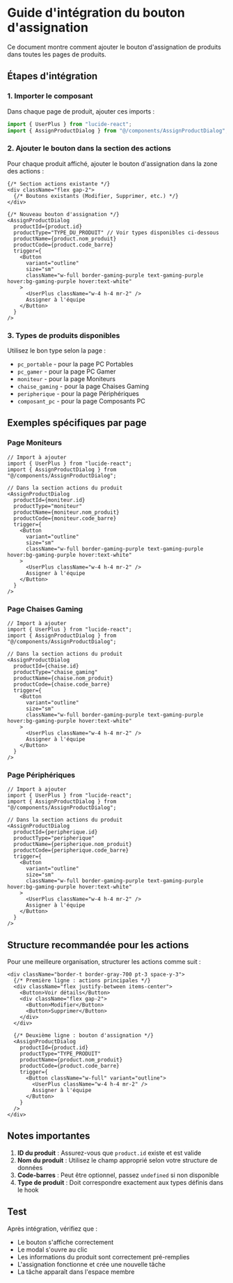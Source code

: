 # Guide d'intégration du bouton d'assignation

Ce document montre comment ajouter le bouton d'assignation de produits dans toutes les pages de produits.

## Étapes d'intégration

### 1. Importer le composant

Dans chaque page de produit, ajouter ces imports :

```typescript
import { UserPlus } from "lucide-react";
import { AssignProductDialog } from "@/components/AssignProductDialog";
```

### 2. Ajouter le bouton dans la section des actions

Pour chaque produit affiché, ajouter le bouton d'assignation dans la zone des actions :

```tsx
{/* Section actions existante */}
<div className="flex gap-2">
  {/* Boutons existants (Modifier, Supprimer, etc.) */}
</div>

{/* Nouveau bouton d'assignation */}
<AssignProductDialog
  productId={product.id}
  productType="TYPE_DU_PRODUIT" // Voir types disponibles ci-dessous
  productName={product.nom_produit}
  productCode={product.code_barre}
  trigger={
    <Button
      variant="outline"
      size="sm"
      className="w-full border-gaming-purple text-gaming-purple hover:bg-gaming-purple hover:text-white"
    >
      <UserPlus className="w-4 h-4 mr-2" />
      Assigner à l'équipe
    </Button>
  }
/>
```

### 3. Types de produits disponibles

Utilisez le bon type selon la page :

- `pc_portable` - pour la page PC Portables
- `pc_gamer` - pour la page PC Gamer  
- `moniteur` - pour la page Moniteurs
- `chaise_gaming` - pour la page Chaises Gaming
- `peripherique` - pour la page Périphériques
- `composant_pc` - pour la page Composants PC

## Exemples spécifiques par page

### Page Moniteurs

```tsx
// Import à ajouter
import { UserPlus } from "lucide-react";
import { AssignProductDialog } from "@/components/AssignProductDialog";

// Dans la section actions du produit
<AssignProductDialog
  productId={moniteur.id}
  productType="moniteur"
  productName={moniteur.nom_produit}
  productCode={moniteur.code_barre}
  trigger={
    <Button
      variant="outline"
      size="sm"
      className="w-full border-gaming-purple text-gaming-purple hover:bg-gaming-purple hover:text-white"
    >
      <UserPlus className="w-4 h-4 mr-2" />
      Assigner à l'équipe
    </Button>
  }
/>
```

### Page Chaises Gaming

```tsx
// Import à ajouter
import { UserPlus } from "lucide-react";
import { AssignProductDialog } from "@/components/AssignProductDialog";

// Dans la section actions du produit
<AssignProductDialog
  productId={chaise.id}
  productType="chaise_gaming"
  productName={chaise.nom_produit}
  productCode={chaise.code_barre}
  trigger={
    <Button
      variant="outline"
      size="sm"
      className="w-full border-gaming-purple text-gaming-purple hover:bg-gaming-purple hover:text-white"
    >
      <UserPlus className="w-4 h-4 mr-2" />
      Assigner à l'équipe
    </Button>
  }
/>
```

### Page Périphériques

```tsx
// Import à ajouter
import { UserPlus } from "lucide-react";
import { AssignProductDialog } from "@/components/AssignProductDialog";

// Dans la section actions du produit
<AssignProductDialog
  productId={peripherique.id}
  productType="peripherique"
  productName={peripherique.nom_produit}
  productCode={peripherique.code_barre}
  trigger={
    <Button
      variant="outline"
      size="sm"
      className="w-full border-gaming-purple text-gaming-purple hover:bg-gaming-purple hover:text-white"
    >
      <UserPlus className="w-4 h-4 mr-2" />
      Assigner à l'équipe
    </Button>
  }
/>
```

## Structure recommandée pour les actions

Pour une meilleure organisation, structurer les actions comme suit :

```tsx
<div className="border-t border-gray-700 pt-3 space-y-3">
  {/* Première ligne : actions principales */}
  <div className="flex justify-between items-center">
    <Button>Voir détails</Button>
    <div className="flex gap-2">
      <Button>Modifier</Button>
      <Button>Supprimer</Button>
    </div>
  </div>
  
  {/* Deuxième ligne : bouton d'assignation */}
  <AssignProductDialog
    productId={product.id}
    productType="TYPE_PRODUIT"
    productName={product.nom_produit}
    productCode={product.code_barre}
    trigger={
      <Button className="w-full" variant="outline">
        <UserPlus className="w-4 h-4 mr-2" />
        Assigner à l'équipe
      </Button>
    }
  />
</div>
```

## Notes importantes

1. **ID du produit** : Assurez-vous que `product.id` existe et est valide
2. **Nom du produit** : Utilisez le champ approprié selon votre structure de données
3. **Code-barres** : Peut être optionnel, passez `undefined` si non disponible
4. **Type de produit** : Doit correspondre exactement aux types définis dans le hook

## Test

Après intégration, vérifiez que :
- Le bouton s'affiche correctement
- Le modal s'ouvre au clic
- Les informations du produit sont correctement pré-remplies
- L'assignation fonctionne et crée une nouvelle tâche
- La tâche apparaît dans l'espace membre 
